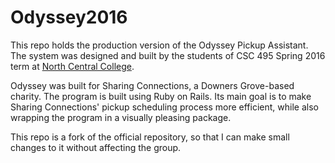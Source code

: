 # Odyssey2016

This repo holds the production version of the Odyssey Pickup Assistant. The system was designed and built by the students of CSC 495 Spring 2016 term at [North Central College](http://www.noctrl.edu). 

Odyssey was built for Sharing Connections, a Downers Grove-based charity. The program is built using Ruby on Rails. Its main goal is to make Sharing Connections' pickup scheduling process more efficient, while also wrapping the program in a visually pleasing package. 

This repo is a fork of the official repository, so that I can make small changes to it without affecting the group. 
